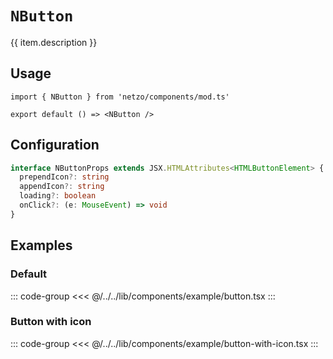 <script setup>
import SectionDocsCards from '@theme/components/sections/SectionDocsCards.vue'
import en from '~/locales/en.js'
const item = en.components.find(({ uid }) => uid === 'button')
</script>

<div class="mb-5 w-75px h-75px"  :class="item.icon" />

# `NButton`

{{ item.description }}

## Usage

```tsx
import { NButton } from 'netzo/components/mod.ts'

export default () => <NButton />
```

## Configuration

```ts
interface NButtonProps extends JSX.HTMLAttributes<HTMLButtonElement> {
  prependIcon?: string
  appendIcon?: string
  loading?: boolean
  onClick?: (e: MouseEvent) => void
}
```

## Examples

### Default

::: code-group
<<< @/../../lib/components/example/button.tsx
:::

### Button with icon

::: code-group
<<< @/../../lib/components/example/button-with-icon.tsx
:::
